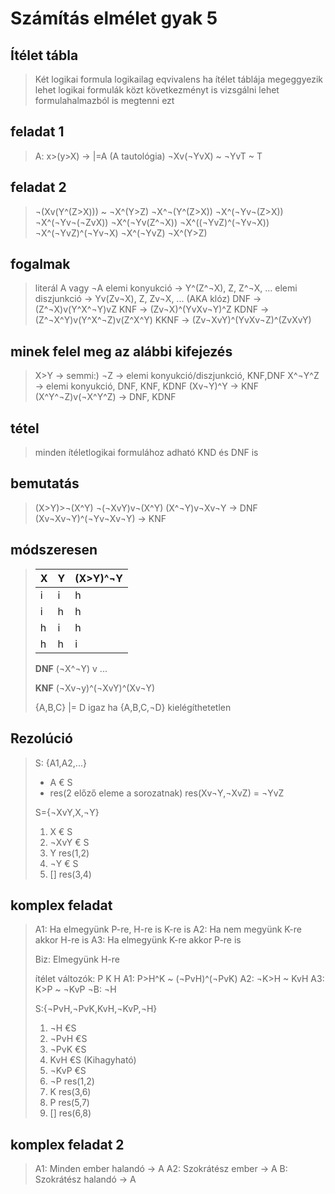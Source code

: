 # Számítás elmélet gyak 5

## Ítélet tábla
>
> Két logikai formula logikailag eqvivalens ha ítélet táblája megeggyezik
> lehet logikai formulák közt következményt is vizsgálni
> lehet formulahalmazból is megtenni ezt
>
## feladat 1
>
> A: x>(y>X) -> |=A (A tautológia)
> ¬Xv(¬YvX) ~ ¬YvT ~ T
>
## feladat 2
>
> ¬(Xv(Y^(Z>X))) ~ ¬X^(Y>Z)
> ¬X^¬(Y^(Z>X))
> ¬X^(¬Yv¬(Z>X))
> ¬X^(¬Yv¬(¬ZvX))
> ¬X^(¬Yv(Z^¬X))
> ¬X^((¬YvZ)^(¬Yv¬X))
> ¬X^(¬YvZ)^(¬Yv¬X)
> ¬X^(¬YvZ)
> ¬X^(Y>Z)
>
## fogalmak
>
> literál A vagy ¬A
> elemi konyukció -> Y^(Z^¬X), Z, Z^¬X, ...
> elemi diszjunkció -> Yv(Zv¬X), Z, Zv¬X, ... (AKA klóz)
> DNF -> (Z^¬X)v(Y^X^¬Y)vZ
> KNF -> (Zv¬X)^(YvXv¬Y)^Z
> KDNF -> (Z^¬X^Y)v(Y^X^¬Z)v(Z^X^Y)
> KKNF -> (Zv¬XvY)^(YvXv¬Z)^(ZvXvY)
>
## minek felel meg az alábbi kifejezés
>
> X>Y -> semmi:)
> ¬Z -> elemi konyukció/diszjunkció, KNF,DNF
> X^¬Y^Z -> elemi konyukció, DNF, KNF, KDNF
> (Xv¬Y)^Y -> KNF
> (X^Y^¬Z)v(¬X^Y^Z) -> DNF, KDNF
>
## tétel
>
> minden ítéletlogikai formulához adható KND és DNF is
>
## bemutatás
>
> (X>Y)>¬(X^Y)
> ¬(¬XvY)v¬(X^Y)
> (X^¬Y)v¬Xv¬Y -> DNF
> (Xv¬Xv¬Y)^(¬Yv¬Xv¬Y) -> KNF
>
## módszeresen
>
> |X|Y|(X>Y)^¬Y|
> |---|---|---|
> |i|i|h|
> |i|h|h|
> |h|i|h|
> |h|h|i|
>
> **DNF**
> (¬X^¬Y) v ...
>
> **KNF**
> (¬Xv¬y)^(¬XvY)^(Xv¬Y)
>
> {A,B,C} |= D
> igaz ha {A,B,C,¬D} kielégíthetetlen
>
## Rezolúció
>
> S: {A1,A2,...}
>
> - A € S
> - res(2 előző eleme a sorozatnak)
> res(Xv¬Y,¬XvZ) = ¬YvZ
>
> S={¬XvY,X,¬Y}
>
> 1. X € S
> 2. ¬XvY € S
> 3. Y res(1,2)
> 4. ¬Y € S
> 5. [] res(3,4)
>
## komplex feladat
>
> A1: Ha elmegyünk P-re, H-re is K-re is
> A2: Ha nem megyünk K-re akkor H-re is
> A3: Ha elmegyünk K-re akkor P-re is
>
> Biz: Elmegyünk H-re
>
> ítélet változók: P K H
> A1: P>H^K ~ (¬PvH)^(¬PvK)
> A2: ¬K>H ~ KvH
> A3: K>P ~ ¬KvP
> ¬B: ¬H
>
> S:{¬PvH,¬PvK,KvH,¬KvP,¬H}
>
> 1. ¬H €S
> 2. ¬PvH €S
> 3. ¬PvK €S
> 4. KvH €S (Kihagyható)
> 5. ¬KvP €S
> 6. ¬P res(1,2)
> 7. K res(3,6)
> 8. P res(5,7)
> 9. [] res(6,8)
>
## komplex feladat 2
>
> A1: Minden ember halandó -> A
> A2: Szokrátész ember -> A
> B: Szokrátész halandó -> A
